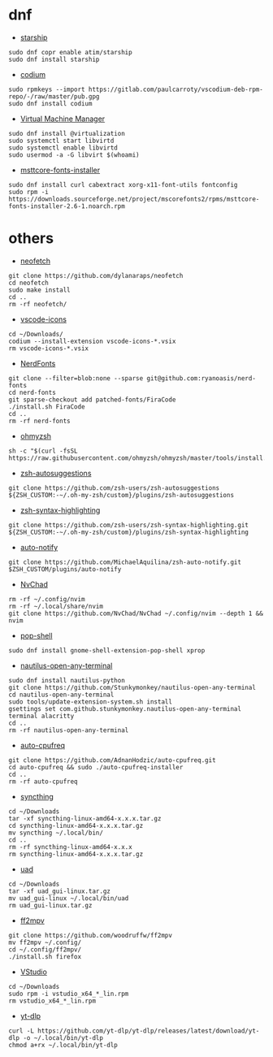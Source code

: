 # dnf
- [starship](https://github.com/starship/starship#step-1-install-starship)
```
sudo dnf copr enable atim/starship
sudo dnf install starship
```

- [codium](https://vscodium.com/#install-on-fedora-rhel-centos-rockylinux-opensuse-rpm-package)
```
sudo rpmkeys --import https://gitlab.com/paulcarroty/vscodium-deb-rpm-repo/-/raw/master/pub.gpg
sudo dnf install codium
```

- [Virtual Machine Manager](https://vashinator.com/install-virt-manager-on-fedora/)
```
sudo dnf install @virtualization
sudo systemctl start libvirtd
sudo systemctl enable libvirtd
sudo usermod -a -G libvirt $(whoami)
```

- [msttcore-fonts-installer](https://mscorefonts2.sourceforge.net/)
```
sudo dnf install curl cabextract xorg-x11-font-utils fontconfig
sudo rpm -i https://downloads.sourceforge.net/project/mscorefonts2/rpms/msttcore-fonts-installer-2.6-1.noarch.rpm
```

# others
- [neofetch](https://github.com/dylanaraps/neofetch/wiki/Installation#latest-git-master-bleeding-edge)
```
git clone https://github.com/dylanaraps/neofetch
cd neofetch
sudo make install
cd ..
rm -rf neofetch/
```

- [vscode-icons](https://github.com/vscode-icons/vscode-icons/releases)
```
cd ~/Downloads/
codium --install-extension vscode-icons-*.vsix
rm vscode-icons-*.vsix
```

- [NerdFonts](https://github.com/ryanoasis/nerd-fonts#option-5-clone-the-repo)
```
git clone --filter=blob:none --sparse git@github.com:ryanoasis/nerd-fonts
cd nerd-fonts
git sparse-checkout add patched-fonts/FiraCode
./install.sh FiraCode
cd ..
rm -rf nerd-fonts
```

- [ohmyzsh](https://github.com/ohmyzsh/ohmyzsh#basic-installation)
```
sh -c "$(curl -fsSL https://raw.githubusercontent.com/ohmyzsh/ohmyzsh/master/tools/install.sh)"
```

- [zsh-autosuggestions](https://github.com/zsh-users/zsh-autosuggestions/blob/master/INSTALL.md#oh-my-zsh)
```
git clone https://github.com/zsh-users/zsh-autosuggestions ${ZSH_CUSTOM:-~/.oh-my-zsh/custom}/plugins/zsh-autosuggestions
```

- [zsh-syntax-highlighting](https://github.com/zsh-users/zsh-syntax-highlighting/blob/master/INSTALL.md#oh-my-zsh)
```
git clone https://github.com/zsh-users/zsh-syntax-highlighting.git ${ZSH_CUSTOM:-~/.oh-my-zsh/custom}/plugins/zsh-syntax-highlighting
```

- [auto-notify](https://github.com/MichaelAquilina/zsh-auto-notify#installation)
```
git clone https://github.com/MichaelAquilina/zsh-auto-notify.git $ZSH_CUSTOM/plugins/auto-notify
```

- [NvChad](https://nvchad.com/docs/quickstart/install)
```
rm -rf ~/.config/nvim
rm -rf ~/.local/share/nvim
git clone https://github.com/NvChad/NvChad ~/.config/nvim --depth 1 && nvim
```

- [pop-shell](https://github.com/pop-os/shell#packaging-status)
```
sudo dnf install gnome-shell-extension-pop-shell xprop
```

- [nautilus-open-any-terminal](https://github.com/Stunkymonkey/nautilus-open-any-terminal#restart-nautilus)
```
sudo dnf install nautilus-python
git clone https://github.com/Stunkymonkey/nautilus-open-any-terminal
cd nautilus-open-any-terminal
sudo tools/update-extension-system.sh install
gsettings set com.github.stunkymonkey.nautilus-open-any-terminal terminal alacritty
cd ..
rm -rf nautilus-open-any-terminal
```

- [auto-cpufreq](https://github.com/AdnanHodzic/auto-cpufreq?tab=readme-ov-file#auto-cpufreq-installer)
```
git clone https://github.com/AdnanHodzic/auto-cpufreq.git
cd auto-cpufreq && sudo ./auto-cpufreq-installer
cd ..
rm -rf auto-cpufreq
```

- [syncthing](https://syncthing.net/downloads/)
```
cd ~/Downloads
tar -xf syncthing-linux-amd64-x.x.x.tar.gz
cd syncthing-linux-amd64-x.x.x.tar.gz
mv syncthing ~/.local/bin/
cd ..
rm -rf syncthing-linux-amd64-x.x.x
rm syncthing-linux-amd64-x.x.x.tar.gz
```

- [uad](https://github.com/0x192/universal-android-debloater/releases)
```
cd ~/Downloads
tar -xf uad_gui-linux.tar.gz
mv uad_gui-linux ~/.local/bin/uad
rm uad_gui-linux.tar.gz
```

- [ff2mpv](https://github.com/woodruffw/ff2mpv/wiki/Installation-on-Linux#install-using-script-recommended)
```
git clone https://github.com/woodruffw/ff2mpv
mv ff2mpv ~/.config/
cd ~/.config/ff2mpv/
./install.sh firefox
```

- [VStudio](https://valentina-db.com/en/all-downloads/vstudio/current)
```
cd ~/Downloads
sudo rpm -i vstudio_x64_*_lin.rpm
rm vstudio_x64_*_lin.rpm
```

- [yt-dlp](https://github.com/yt-dlp/yt-dlp/wiki/Installation#using-the-release-binary)
```
curl -L https://github.com/yt-dlp/yt-dlp/releases/latest/download/yt-dlp -o ~/.local/bin/yt-dlp
chmod a+rx ~/.local/bin/yt-dlp
```

